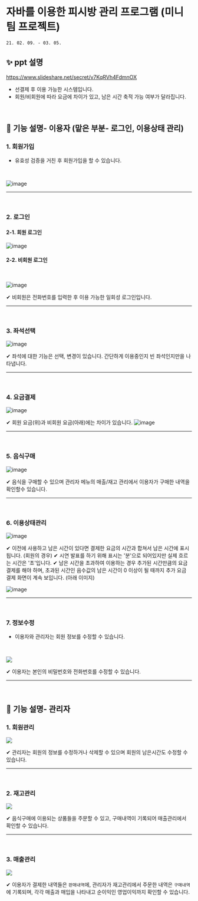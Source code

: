 # 자바를 이용한 피시방 관리 프로그램 (미니 팀 프로젝트)
`21. 02. 09. - 03. 05.`
<br>

## ✨ ppt 설명
https://www.slideshare.net/secret/v7KqRVh4FdmnOX
- 선결제 후 이용 가능한 시스템입니다.
- 회원/비회원에 따라 요금에 차이가 있고, 남은 시간 축적 가능 여부가 달라집니다.
<br>


## 🎈 기능 설명- 이용자 (맡은 부분- 로그인, 이용상태 관리)

### 1. 회원가입
- 유효성 검증을 거친 후 회원가입을 할 수 있습니다.
<br>

![image](https://user-images.githubusercontent.com/85592459/121303634-4bad5600-c936-11eb-9519-42063cfd647d.png)

---
<br>

### 2. 로그인

#### 2-1. 회원 로그인

![image](https://user-images.githubusercontent.com/85592459/121308425-02f89b80-c93c-11eb-98ad-7729dbe9e9f3.png)
<br>

#### 2-2. 비회원 로그인

<br>

![image](https://user-images.githubusercontent.com/85592459/121307198-b791bd80-c93a-11eb-8e28-c737ee1104af.png)
<br>

✔ 비회원은 전화번호를 입력한 후 이용 가능한 일회성 로그인입니다.

---
<br>

### 3. 좌석선택
![image](https://user-images.githubusercontent.com/85592459/121309084-b82b5380-c93c-11eb-96da-b429afc45315.png)
<br>

✔ 좌석에 대한 기능은 선택, 변경이 있습니다. 간단하게 이용중인지 빈 좌석인지만을 나타냅니다.

---
<br>

### 4. 요금결제
![image](https://user-images.githubusercontent.com/85592459/121312253-2a516780-c940-11eb-9b9c-7beceb5d8109.png)
<br>

✔ 회원 요금(위)과 비회원 요금(아래)에는 차이가 있습니다.
![image](https://user-images.githubusercontent.com/85592459/121973540-79702000-cdb8-11eb-9354-381bb31d14ea.png)

---
<br>

### 5. 음식구매
![image](https://user-images.githubusercontent.com/85592459/121974425-4c247180-cdba-11eb-9816-00b0bc9b34ee.png)
<br>

✔ 음식을 구매할 수 있으며 관리자 메뉴의 매출/재고 관리에서 이용자가 구매한 내역을 확인할수 있습니다.

---
<br>

### 6. 이용상태관리
![image](https://user-images.githubusercontent.com/85592459/121975275-33b55680-cdbc-11eb-9aa4-0baed4f62787.png)
<br>

✔ 이전에 사용하고 남은 시간이 있다면 결제한 요금의 시간과 합쳐서 남은 시간에 표시 됩니다. (회원의 경우)
✔ 시연 발표를 하기 위해 표시는 '분'으로 되어있지만 실제 흐르는 시간은 '초'입니다.
✔ 남은 시간을 초과하여 이용하는 경우 추가된 시간만큼의 요금 결제를 해야 하며, 초과된 시간인 음수값의 남은 시간이 0 이상이 될 때까지 추가 요금 결제 화면이 계속 보입니다. (아래 이미지)
<br>

![image](https://user-images.githubusercontent.com/85592459/121975728-4d0ad280-cdbd-11eb-8e6b-d6c19381d499.png)
<br>

---
<br>

### 7. 정보수정

- 이용자와 관리자는 회원 정보를 수정할 수 있습니다.
<br>

![](https://images.velog.io/images/levinni/post/f083e5d5-a60c-4a14-a4c7-15ea932c9266/image.png)
<br>

✔ 이용자는 본인의 비밀번호와 전화번호를 수정할 수 있습니다.
<br>

---
<br>

## 🎈 기능 설명- 관리자

### 1. 회원관리
![](https://images.velog.io/images/levinni/post/dc4e1f4a-ea9f-4898-bdf4-3639ee1e5213/image.png)
<br>

✔ 관리자는 회원의 정보를 수정하거나 삭제할 수 있으며 회원의 남은시간도 수정할 수 있습니다.

---
<br>

### 2. 재고관리
![](https://images.velog.io/images/levinni/post/d851f524-b7b5-4cdc-b7f2-cba7b7c2664d/image.png)
<br>

✔ 음식구매에 이용되는 상품들을 주문할 수 있고, 구매내역이 기록되어 매출관리에서 확인할 수 있습니다.

---
<br>

### 3. 매출관리
![](https://images.velog.io/images/levinni/post/c7b01faa-a301-4b09-9e2d-f1e501bb23e2/image.png)

✔ 이용자가 결제한 내역들은 `판매내역`에, 관리자가 재고관리에서 주문한 내역은 `구매내역`에 기록되며, 각각 매출과 매입을 나타내고 순이익인 영업이익까지 확인할 수 있습니다.


